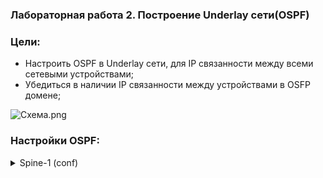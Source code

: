 ### Лабораторная работа 2. Построение Underlay сети(OSPF)

### Цели:
- Настроить OSPF в Underlay сети, для IP связанности между всеми сетевыми устройствами;
- Убедиться в наличии IP связанности между устройствами в OSFP домене;

![Схема.png](Схема.png)

### Настройки OSPF:
<details>
<summary> Spine-1 (conf) </summary>
  
```
Spine-1#sh run
! Command: show running-config
! device: Spine-1 (vEOS-lab, EOS-4.29.2F)
!
! boot system flash:/vEOS-lab.swi
!
no aaa root
!
transceiver qsfp default-mode 4x10G
!
service routing protocols model ribd
!
hostname Spine-1
!
spanning-tree mode mstp
!
interface Ethernet1
   description Leaf-1 | Eth1
   no switchport
   ip address 10.2.1.0/31
   ip ospf network point-to-point
   ip ospf area 0.0.0.0
!
interface Ethernet2
   description Leaf-2 | Eth1
   no switchport
   ip address 10.2.1.2/31
   ip ospf network point-to-point
   ip ospf area 0.0.0.0
!
interface Ethernet3
   description Leaf-3 | Eth1
   no switchport
   ip address 10.2.1.4/31
   ip ospf network point-to-point
   ip ospf area 0.0.0.0
!
interface Ethernet4
!
interface Ethernet5
!
interface Ethernet6
!
interface Ethernet7
!
interface Ethernet8
!
interface Loopback1
   description Underlay
   ip address 10.0.1.0/32
   ip ospf area 0.0.0.0
!
interface Loopback2
   description Overlay
   ip address 10.1.1.0/32
!
interface Management1
!
ip routing
!
router ospf 100
   router-id 10.0.1.0
   network 10.0.1.0/32 area 0.0.0.0
   network 10.2.1.0/31 area 0.0.0.0
   network 10.2.1.2/31 area 0.0.0.0
   network 10.2.1.4/31 area 0.0.0.0
   max-lsa 20000 40 ignore-time 10 ignore-count 4 reset-time 20
!
end
```

